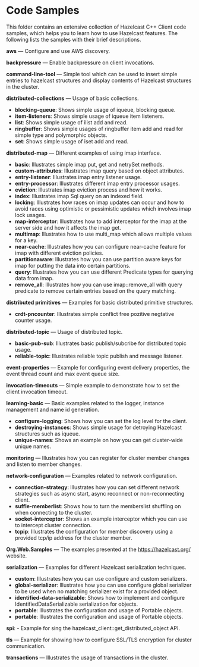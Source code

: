 # Code Samples

This folder contains an extensive collection of Hazelcast C++ Client code samples, which helps you to learn how to use Hazelcast features. The following lists the samples with their brief descriptions.

**aws** — Configure and use AWS discovery.

**backpressure** — Enable backpressure on client invocations.

**command-line-tool** — Simple tool which can be used to insert simple entries to hazelcast structures and display contents of Hazelcast structures in the cluster.

**distributed-collections** — Usage of basic collections.
  * **blocking-queue**: Shows simple usage of iqueue, blocking queue.
  * **item-listeners**: Shows simple usage of iqueue item listeners.
  * **list**: Shows simple usage of ilist add and read.
  * **ringbuffer**: Shows simple usages of ringbuffer item add and read for simple type and polymorphic objects.
  * **set**: Shows simple usage of iset add and read.

**distributed-map** — Different examples of using imap interface.
  * ****basic****: Illustrates simple imap put, get and netrySet methods.
  * **custom-attributes**: Illustrates imap query based on object attributes.
  * **entry-listener**: Illustrates imap entry listener usage.
  * **entry-processor**: Illustrates different imap entry processor usages.
  * **eviction**: Illustrates imap eviction process and how it works.
  * **index**: Illustrates imap Sql query on an indexed field.
  * **locking**: Illustrates how races on imap updates can occur and how to avoid races using optimistic or pessimistic updates which involves imap lock usages.
  * **map-interceptor**: Illustrates how to add interceptor for the imap at the server side and how it affects the imap get.
  * **multimap**: Illustrates how to use multi_map which allows multiple values for a key.
  * **near-cache**: Illustrates how you can configure near-cache feature for imap with different eviction policies.
  * **partitionaware**: Illustrates how you can use partition aware keys for imap for putting the data into certain partitions.
  * **query**: Illustrates how you can use different Predicate types for querying data from imap.
  * **remove_all**: Illustrates how you can use imap::remove_all with query predicate to remove certain entries based on the query matching.

**distributed primitives** — Examples for basic distributed primitive structures.
  * **crdt-pncounter**: Illustrates simple conflict free pozitive negtative counter usage.

**distributed-topic** — Usage of distributed topic.
  * **basic-pub-sub**: Illustrates basic publish/subcribe for distributed topic usage.
  * **reliable-topic**: Illustrates reliable topic publish and message listener.

**event-properties** — Example for configuring event delivery properties, the event thread count and max event queue size.

**invocation-timeouts** — Simple example to demonstrate how to set the client invocation timeout.

**learning-basic** — Basic examples related to the logger, instance management and name id generation.
  * **configure-logging**: Shows how you can set the log level for the client.
  * **destroying-instances**: Shows simple usage for detroying Hazelcast structures such as iqueue.
  * **unique-names**: Shows an example on how you can get cluster-wide unique names.

**monitoring** — Illustrates how you can register for cluster member changes and listen to member changes.

**network-configuration** — Examples related to network configuration.
  * **connection-strategy**: Illustrates how you can set different network strategies such as async start, async reconnect or non-reconnecting client.
  * **suffle-memberlist**: Shows how to turn the memberslist shuffling on when connecting to the cluster.
  * **socket-interceptor**: Shows an example interceptor which you can use to intercept cluster connection.
  * **tcpip**: Illustrates the configuration for member discovery using a provided tcp/ip address for the cluster member.

**Org.Web.Samples** — The examples presented at the https://hazelcast.org/ website.

**serialization** — Examples for different Hazelcast serialization techniques.
  * **custom**: Illustrates how you can use configure and custom serializers.
  * **global-serializer**: Illustrates how you can use configure global serializer to be used when no matching serializer exist for a provided object.
  * **identified-data-serializable**: Shows how to implement and configure IdentifiedDataSerializable serialization for objects.
  * **portable**: Illustrates the configuration and usage of Portable objects.
  * **portable**: Illustrates the configuration and usage of Portable objects.

**spi**: - Example for sing the hazelcast_client::get_distributed_object API.

**tls** — Example for showing how to configure SSL/TLS encryption for cluster communication.

**transactions** — Illustrates the usage of transactions in the cluster.